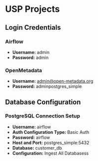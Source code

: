 # USP Projects

## Login Credentials

### Airflow
- **Username:** admin
- **Password:** admin

### OpenMetadata
- **Username:** admin@open-metadata.org
- **Password:** adminpostgres_simple

## Database Configuration

### PostgreSQL Connection Setup
- **Username:** airflow
- **Auth Configuration Type:** Basic Auth
- **Password:** airflow
- **Host and Port:** postgres_simple:5432
- **Database:** customer_db
- **Configuration:** Ingest All Databasess